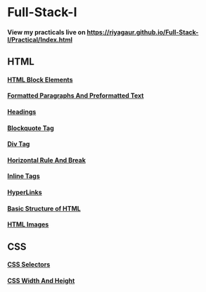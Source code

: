 # Full-Stack-I

<h4> View my practicals live on <a href="https://riyagaur.github.io/Full-Stack-I/Practical/Index.html" target="_blank">https://riyagaur.github.io/Full-Stack-I/Practical/Index.html</a></h4>

<h2>HTML</h2>
<h4><a href="https://riyagaur.github.io/Full-Stack-I/HTML/01_First%20Web%20Page.html" target="_blank">HTML Block Elements</a></h4>
<h4><a href="https://riyagaur.github.io/Full-Stack-I/HTML/02_Formatted%20Paragraph%20and%20Preformated%20Text.html" target="_blank">Formatted Paragraphs And Preformatted Text</a></h4>
<h4><a href="https://riyagaur.github.io/Full-Stack-I/HTML/03_Headings.html" target="_blank">Headings</a></h4>
<h4><a href="https://riyagaur.github.io/Full-Stack-I/HTML/04_Blockquote%20Tag.html" target="_blank">Blockquote Tag</a></h4>
<h4><a href="https://riyagaur.github.io/Full-Stack-I/HTML/05_Div%20Tag.html" target="_blank">Div Tag</a></h4>
<h4><a href="https://riyagaur.github.io/Full-Stack-I/HTML/06_Hr%20and%20Br.html" target="_blank">Horizontal Rule And Break</a></h4>
<h4><a href="https://riyagaur.github.io/Full-Stack-I/HTML/07_Inline%20Tags.html" target="_blank">Inline Tags</a></h4>
<h4><a href="https://riyagaur.github.io/Full-Stack-I/HTML/08_HyperLink.html" target="_blank">HyperLinks</a></h4>
<h4><a href="https://riyagaur.github.io/Full-Stack-I/HTML/09_Structure%20of%20HTML%20Page.html" target="_blank">Basic Structure of HTML</a></h4>
<h4><a href="https://riyagaur.github.io/Full-Stack-I/HTML/10_HTML%20Images.html" target="_blank">HTML Images</a></h4>

<h2>CSS</h2>

<h4><a href="https://riyagaur.github.io/Full-Stack-I/CSS/3_CSS%20Selectors.html" target="_blank">CSS Selectors</a></h4>

<h4><a href="https://riyagaur.github.io/Full-Stack-I/CSS/6_CSS Width and Height.html" target="_blank">CSS Width And Height</a></h4>

